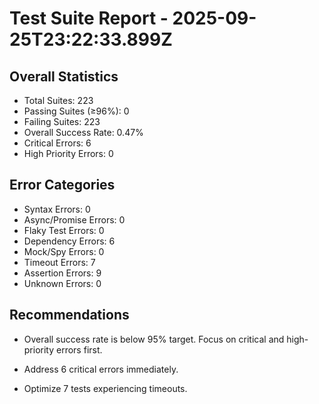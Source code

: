 # Test Suite Report - 2025-09-25T23:22:33.899Z

## Overall Statistics
- Total Suites: 223
- Passing Suites (≥96%): 0
- Failing Suites: 223
- Overall Success Rate: 0.47%
- Critical Errors: 6
- High Priority Errors: 0

## Error Categories
- Syntax Errors: 0
- Async/Promise Errors: 0
- Flaky Test Errors: 0
- Dependency Errors: 6
- Mock/Spy Errors: 0
- Timeout Errors: 7
- Assertion Errors: 9
- Unknown Errors: 0

## Recommendations
- Overall success rate is below 95% target. Focus on critical and high-priority errors first.
- Address 6 critical errors immediately.


- Optimize 7 tests experiencing timeouts.
